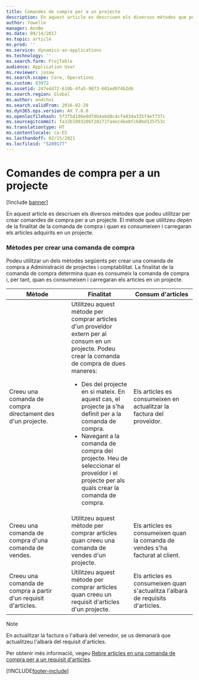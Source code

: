 ```yaml
---
title: Comandes de compra per a un projecte
description: En aquest article es descriuen els diversos mètodes que podeu utilitzar per crear comandes de compra per a un projecte. El mètode que utilitzeu depèn de la finalitat de la comanda de compra i quan es consumeixen i carregaran els articles adquirits en un projecte.
author: Yowelle
manager: AnnBe
ms.date: 09/14/2017
ms.topic: article
ms.prod: ''
ms.service: dynamics-ax-applications
ms.technology: ''
ms.search.form: ProjTable
audience: Application User
ms.reviewer: josaw
ms.search.scope: Core, Operations
ms.custom: 83972
ms.assetid: 247e4d72-610b-4fa5-9873-601ed0f4b2d6
ms.search.region: Global
ms.author: andchoi
ms.search.validFrom: 2016-02-28
ms.dyn365.ops.version: AX 7.0.0
ms.openlocfilehash: 5f3f5d196e0d7db4a6d8c4cfe834a335f4ef737c
ms.sourcegitcommit: fa32b1893286f20271fa4ec4be8fc68bd135f53c
ms.translationtype: HT
ms.contentlocale: ca-ES
ms.lasthandoff: 02/15/2021
ms.locfileid: "5289177"
---
```

# <a name="purchase-orders-for-a-project"></a>Comandes de compra per a un projecte

[!include [banner](../includes/banner.md)]

En aquest article es descriuen els diversos mètodes que podeu utilitzar per crear comandes de compra per a un projecte. El mètode que utilitzeu depèn de la finalitat de la comanda de compra i quan es consumeixen i carregaran els articles adquirits en un projecte.

### <a name="methods-for-creating-a-purchase-order"></a>Mètodes per crear una comanda de compra

Podeu utilitzar un dels mètodes següents per crear una comanda de compra a Administració de projectes i comptabilitat. La finalitat de la comanda de compra determina quan es consumeix la comanda de compra i, per tant, quan es consumeixen i carregaran els articles en un projecte.

<table>
<colgroup>
<col width="33%" />
<col width="33%" />
<col width="33%" />
</colgroup>
<thead>
<tr class="header">
<th>Mètode</th>
<th>Finalitat</th>
<th>Consum d'articles</th>
</tr>
</thead>
<tbody>
<tr class="odd">
<td>Creeu una comanda de compra directament des d'un projecte.</td>
<td>Utilitzeu aquest mètode per comprar articles d'un proveïdor extern per al consum en un projecte. Podeu crear la comanda de compra de dues maneres:
<ul>
<li>Des del projecte en si mateix. En aquest cas, el projecte ja s'ha definit per a la comanda de compra.</li>
<li>Navegant a la comanda de compra del projecte. Heu de seleccionar el proveïdor i el projecte per als quals crear la comanda de compra.</li>
</ul></td>
<td>Els articles es consumeixen en actualitzar la factura del proveïdor.</td>
</tr>
<tr class="even">
<td>Creeu una comanda de compra d'una comanda de vendes.</td>
<td>Utilitzeu aquest mètode per comprar articles quan creeu una comanda de vendes d'un projecte.</td>
<td>Els articles es consumeixen quan la comanda de vendes s'ha facturat al client.</td>
</tr>
<tr class="odd">
<td>Creeu una comanda de compra a partir d'un requisit d'articles.</td>
<td>Utilitzeu aquest mètode per comprar articles quan creeu un requisit d'articles d'un projecte.</td>
<td>Els articles es consumeixen quan s'actualitza l'albarà de requisits d'articles.</td>
</tr>
</tbody>
</table>

> [!NOTE] 
> En actualitzar la factura o l'albarà del venedor, se us demanarà que actualitzeu l'albarà del requisit d'articles.

Per obtenir més informació, vegeu [Rebre articles en una comanda de compra per a un requisit d'articles](tasks/receive-items-purchase-order-item-requirement.md).



[!INCLUDE[footer-include](../includes/footer-banner.md)]